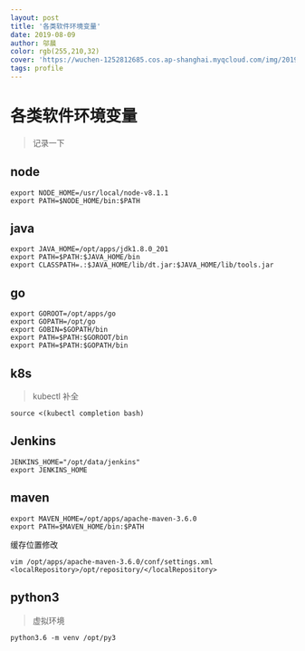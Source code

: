 ```yaml
---
layout: post
title: '各类软件环境变量'
date: 2019-08-09
author: 邬晨
color: rgb(255,210,32)
cover: 'https://wuchen-1252812685.cos.ap-shanghai.myqcloud.com/img/2019-08-09/th.jpg'
tags: profile
---
```



# 各类软件环境变量

> 记录一下

## node

```shell
export NODE_HOME=/usr/local/node-v8.1.1
export PATH=$NODE_HOME/bin:$PATH
```

## java

```shell
export JAVA_HOME=/opt/apps/jdk1.8.0_201
export PATH=$PATH:$JAVA_HOME/bin
export CLASSPATH=.:$JAVA_HOME/lib/dt.jar:$JAVA_HOME/lib/tools.jar
```

## go

```shell
export GOROOT=/opt/apps/go
export GOPATH=/opt/go
export GOBIN=$GOPATH/bin
export PATH=$PATH:$GOROOT/bin
export PATH=$PATH:$GOPATH/bin
```

## k8s

> kubectl 补全

```shell
source <(kubectl completion bash)
```

## Jenkins

```shell
JENKINS_HOME="/opt/data/jenkins"
export JENKINS_HOME
```

## maven

```shell
export MAVEN_HOME=/opt/apps/apache-maven-3.6.0
export PATH=$MAVEN_HOME/bin:$PATH
```
缓存位置修改
```shell
vim /opt/apps/apache-maven-3.6.0/conf/settings.xml
<localRepository>/opt/repository/</localRepository>
```

## python3

> 虚拟环境

```
python3.6 -m venv /opt/py3
```

